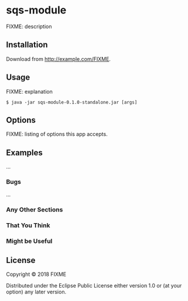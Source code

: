 # sqs-module

FIXME: description

## Installation

Download from http://example.com/FIXME.

## Usage

FIXME: explanation

    $ java -jar sqs-module-0.1.0-standalone.jar [args]

## Options

FIXME: listing of options this app accepts.

## Examples

...

### Bugs

...

### Any Other Sections
### That You Think
### Might be Useful

## License

Copyright © 2018 FIXME

Distributed under the Eclipse Public License either version 1.0 or (at
your option) any later version.

